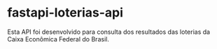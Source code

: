 # fastapi-loterias-api
Esta API foi desenvolvido para consulta dos resultados das loterias da Caixa Econômica Federal do Brasil.
